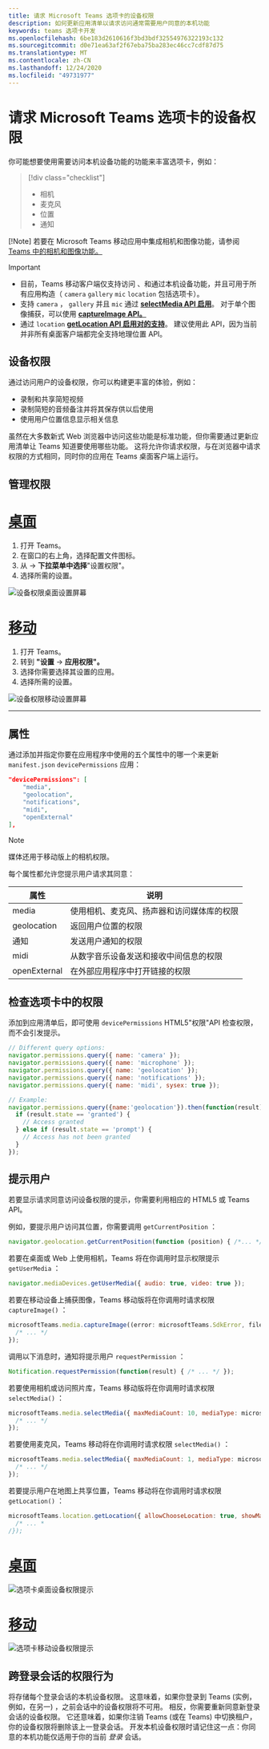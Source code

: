 ```yaml
---
title: 请求 Microsoft Teams 选项卡的设备权限
description: 如何更新应用清单以请求访问通常需要用户同意的本机功能
keywords: teams 选项卡开发
ms.openlocfilehash: 6be183d2610616f3bd3bdf32554976322193c132
ms.sourcegitcommit: d0e71ea63af2f67eba75ba283ec46cc7cdf87d75
ms.translationtype: MT
ms.contentlocale: zh-CN
ms.lasthandoff: 12/24/2020
ms.locfileid: "49731977"
---
```

# <a name="request-device-permissions-for-your-microsoft-teams-tab"></a>请求 Microsoft Teams 选项卡的设备权限

你可能想要使用需要访问本机设备功能的功能来丰富选项卡，例如：

> [!div class="checklist"]
>
> * 相机
> * 麦克风
> * 位置
> * 通知

[!Note] 若要在 Microsoft Teams 移动应用中集成相机和图像功能，请参阅 [Teams 中的相机和图像功能。](../../concepts/device-capabilities/mobile-camera-image-permissions.md)

> [!IMPORTANT]
>
> * 目前，Teams 移动客户端仅支持访问 、和通过本机设备功能，并且可用于所有应用构造（ `camera` `gallery` `mic` `location` 包括选项卡）。 </br>
> * 支持 `camera` ， `gallery` 并且 `mic` 通过 [**selectMedia API 启用**](/javascript/api/@microsoft/teams-js/media?view=msteams-client-js-latest#selectMedia_MediaInputs___error__SdkError__attachments__Media_______void_&preserve-view=true)。 对于单个图像捕获，可以使用 [**captureImage API。**](/javascript/api/@microsoft/teams-js/microsoftteams?view=msteams-client-js-latest#captureimage--error--sdkerror--files--file-------void-&preserve-view=true)
> * 通过 `location` [**getLocation API 启用对的支持**](/javascript/api/@microsoft/teams-js/location?view=msteams-client-js-latest#getLocation_LocationProps___error__SdkError__location__Location_____void_&preserve-view=true)。 建议使用此 API，因为当前并非所有桌面[](../../resources/schema/manifest-schema.md#devicepermissions)客户端都完全支持地理位置 API。

## <a name="device-permissions"></a>设备权限

通过访问用户的设备权限，你可以构建更丰富的体验，例如：

* 录制和共享简短视频
* 录制简短的音频备注并将其保存供以后使用
* 使用用户位置信息显示相关信息

虽然在大多数新式 Web 浏览器中访问这些功能是标准功能，但你需要通过更新应用清单让 Teams 知道要使用哪些功能。 这将允许你请求权限，与在浏览器中请求权限的方式相同，同时你的应用在 Teams 桌面客户端上运行。

## <a name="manage-permissions"></a>管理权限

# <a name="desktop"></a>[桌面](#tab/desktop)

1. 打开 Teams。
1. 在窗口的右上角，选择配置文件图标。
1. 从  ->  **下拉菜单中选择**"设置权限"。
1. 选择所需的设置。

![设备权限桌面设置屏幕](../../assets/images/tabs/device-permissions.png)

# <a name="mobile"></a>[移动](#tab/mobile)

1. 打开 Teams。
1. 转到 **"设置**  ->  **应用权限"。**
1. 选择你需要选择其设置的应用。
1. 选择所需的设置。

![设备权限移动设置屏幕](../../assets/images/tabs/MobilePermissions.png)

---

## <a name="properties"></a>属性

通过添加并指定你要在应用程序中使用的五个属性中的哪一个来更新 `manifest.json` `devicePermissions` 应用：

``` json
"devicePermissions": [
    "media",
    "geolocation",
    "notifications",
    "midi",
    "openExternal"
],
```
> [!Note]
>
> 媒体还用于移动版上的相机权限。

每个属性都允许您提示用户请求其同意：

| 属性      | 说明   |
| --- | --- |
| media         | 使用相机、麦克风、扬声器和访问媒体库的权限 |
| geolocation   | 返回用户位置的权限      |
| 通知 | 发送用户通知的权限      |
| midi          | 从数字音乐设备发送和接收中间信息的权限   |
| openExternal  | 在外部应用程序中打开链接的权限  |

## <a name="checking-permissions-from-your-tab"></a>检查选项卡中的权限

添加到应用清单后，即可使用 `devicePermissions` HTML5"权限"API 检查权限，而不会引发提示。

``` Javascript
// Different query options:
navigator.permissions.query({ name: 'camera' });
navigator.permissions.query({ name: 'microphone' });
navigator.permissions.query({ name: 'geolocation' });
navigator.permissions.query({ name: 'notifications' });
navigator.permissions.query({ name: 'midi', sysex: true });

// Example:
navigator.permissions.query({name:'geolocation'}).then(function(result) {
  if (result.state == 'granted') {
    // Access granted
  } else if (result.state == 'prompt') {
    // Access has not been granted
  }
});
```

## <a name="prompting-the-user"></a>提示用户

若要显示请求同意访问设备权限的提示，你需要利用相应的 HTML5 或 Teams API。 

例如，要提示用户访问其位置，你需要调用 `getCurrentPosition` ：

```Javascript
navigator.geolocation.getCurrentPosition(function (position) { /*... */ });
```

若要在桌面或 Web 上使用相机，Teams 将在你调用时显示权限提示 `getUserMedia` ：

```Javascript
navigator.mediaDevices.getUserMedia({ audio: true, video: true });
```

若要在移动设备上捕获图像，Teams 移动版将在你调用时请求权限 `captureImage()` ：

```Javascript
microsoftTeams.media.captureImage((error: microsoftTeams.SdkError, files: microsoftTeams.media.File[]) => {
  /* ... */
});
```

调用以下消息时，通知将提示用户 `requestPermission` ：

```Javascript
Notification.requestPermission(function(result) { /* ... */ });
```

若要使用相机或访问照片库，Teams 移动版将在你调用时请求权限 `selectMedia()` ：

```JavaScript
microsoftTeams.media.selectMedia({ maxMediaCount: 10, mediaType: microsoftTeams.media.MediaType.Image }, (error: microsoftTeams.SdkError, attachments: microsoftTeams.media.Media[]) => {
  /* ... */
});
```

若要使用麦克风，Teams 移动将在你调用时请求权限 `selectMedia()` ：

```JavaScript 
microsoftTeams.media.selectMedia({ maxMediaCount: 1, mediaType: microsoftTeams.media.MediaType.Audio }, (error: microsoftTeams.SdkError, attachments: microsoftTeams.media.Media[]) => {
  /* ... */
});
```

若要提示用户在地图上共享位置，Teams 移动将在你调用时请求权限 `getLocation()` ：

```JavaScript 
microsoftTeams.location.getLocation({ allowChooseLocation: true, showMap: true }, (error: microsoftTeams.SdkError, location: microsoftTeams.location.Location) => {
  /* ... *
/});
```

# <a name="desktop"></a>[桌面](#tab/desktop)

![选项卡桌面设备权限提示](~/assets/images/tabs/device-permissions-prompt.png)

# <a name="mobile"></a>[移动](#tab/mobile)

![选项卡移动设备权限提示](../../assets/images/tabs/MobileLocationPermission.png)


## <a name="permission-behavior-across-login-sessions"></a>跨登录会话的权限行为

将存储每个登录会话的本机设备权限。 这意味着，如果你登录到 Teams (实例，例如，在另一) ，之前会话中的设备权限将不可用。 相反，你需要重新同意新登录会话的设备权限。 它还意味着，如果你注销 Teams (或在 Teams) 中切换租户，你的设备权限将删除该上一登录会话。 开发本机设备权限时请记住这一点：你同意的本机功能仅适用于你的当前 _登录_ 会话。
